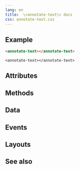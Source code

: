 ```yaml
---
lang: en
title:  \<annotate-text\> docs
css: annotate-text.css
---
```


<main>

<section id=example>

## Example


```html
<annotate-text></annotate-text>
```

```{=html}
<annotate-text></annotate-text>
```



</section>

<section id=attributes>

## Attributes

</section>

<section id=methods>

## Methods

</section>

<section id=data>

## Data

</section>

<section id=events>

## Events

</section>

<section id=layouts>

## Layouts

</section>

<section id=see-also>

## See also

</main>


<script type="module">
import {AnnotateText} from './AnnotateText.js'

window.annotateText = document.querySelector('annotate-text')
</script>

